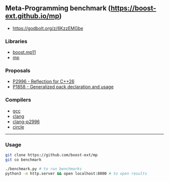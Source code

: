 ## Meta-Programming benchmark (https://boost-ext.github.io/mp)

- https://godbolt.org/z/6KzzEMGbe

### Libraries

- [boost.mp11](https://github.com/boostorg/mp11)
- [mp](https://github.com/boost-ext/mp)

### Proposals

- [P2996 - Reflection for C++26](https://wg21.link/P2996)
- [P1858 - Generalized pack declaration and usage](https://wg21.link/P1858)

### Compilers

- [gcc](https://gcc.gnu.org)
- [clang](https://clang.llvm.org)
- [clang-p2996](https://github.com/bloomberg/clang-p2996)
- [circle](https://www.circle-lang.org)

---

### Usage

```sh
git clone https://github.com/boost-ext/mp
git co benchmark
```

```sh
./benchmark.py # to run benchmarks
python3 -m http.server && open localhost:8000 # to open results
```
